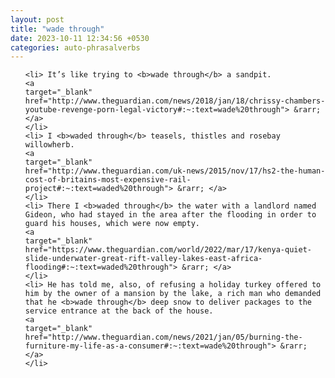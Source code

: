 ```yaml
---
layout: post
title: "wade through"
date: 2023-10-11 12:34:56 +0530
categories: auto-phrasalverbs
---
```

<ol>

    <li> It’s like trying to <b>wade through</b> a sandpit.
    <a 
    target="_blank" 
    href="http://www.theguardian.com/news/2018/jan/18/chrissy-chambers-youtube-revenge-porn-legal-victory#:~:text=wade%20through"> &rarr; </a>
    </li>
    <li> I <b>waded through</b> teasels, thistles and rosebay willowherb.
    <a 
    target="_blank" 
    href="http://www.theguardian.com/uk-news/2015/nov/17/hs2-the-human-cost-of-britains-most-expensive-rail-project#:~:text=waded%20through"> &rarr; </a>
    </li>
    <li> There I <b>waded through</b> the water with a landlord named Gideon, who had stayed in the area after the flooding in order to guard his houses, which were now empty.
    <a 
    target="_blank" 
    href="https://www.theguardian.com/world/2022/mar/17/kenya-quiet-slide-underwater-great-rift-valley-lakes-east-africa-flooding#:~:text=waded%20through"> &rarr; </a>
    </li>
    <li> He has told me, also, of refusing a holiday turkey offered to him by the owner of a mansion by the lake, a rich man who demanded that he <b>wade through</b> deep snow to deliver packages to the service entrance at the back of the house.
    <a 
    target="_blank" 
    href="http://www.theguardian.com/news/2021/jan/05/burning-the-furniture-my-life-as-a-consumer#:~:text=wade%20through"> &rarr; </a>
    </li>